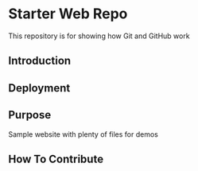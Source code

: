 # Starter Web Repo

This repository is for showing how Git and GitHub work

## Introduction

## Deployment

## Purpose

Sample website with plenty of files for demos

## How To Contribute
